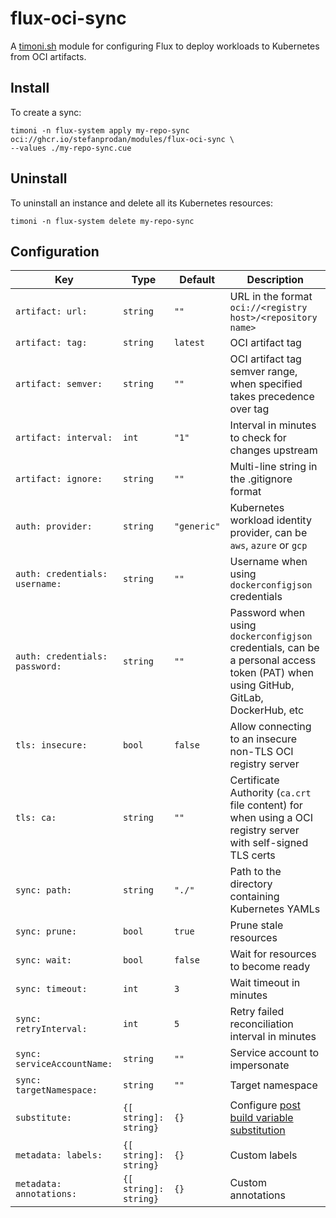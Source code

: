 # flux-oci-sync

A [timoni.sh](http://timoni.sh) module for configuring Flux
to deploy workloads to Kubernetes from OCI artifacts.

## Install

To create a sync:

```shell
timoni -n flux-system apply my-repo-sync oci://ghcr.io/stefanprodan/modules/flux-oci-sync \
--values ./my-repo-sync.cue
```

## Uninstall

To uninstall an instance and delete all its Kubernetes resources:

```shell
timoni -n flux-system delete my-repo-sync
```

## Configuration

| Key                            | Type                  | Default     | Description                                                                                                                                |
|--------------------------------|-----------------------|-------------|--------------------------------------------------------------------------------------------------------------------------------------------|
| `artifact: url:`               | `string`              | `""`        | URL in the format `oci://<registry host>/<repository name>`                                                                                |
| `artifact: tag:`               | `string`              | `latest`    | OCI artifact tag                                                                                                                           |
| `artifact: semver:`            | `string`              | `""`        | OCI artifact tag semver range, when specified takes precedence over tag                                                                    |
| `artifact: interval:`          | `int`                 | `"1"`       | Interval in minutes to check for changes upstream                                                                                          |
| `artifact: ignore:`            | `string`              | `""`        | Multi-line string in the .gitignore format                                                                                                 |
| `auth: provider:`              | `string`              | `"generic"` | Kubernetes workload identity provider, can be  `aws`, `azure` or `gcp`                                                                     |
| `auth: credentials: username:` | `string`              | `""`        | Username when using `dockerconfigjson` credentials                                                                                         |
| `auth: credentials: password:` | `string`              | `""`        | Password when using `dockerconfigjson` credentials, can be a personal access token (PAT) when using GitHub, GitLab, DockerHub, etc         |
| `tls: insecure:`               | `bool`                | `false`     | Allow connecting to an insecure non-TLS OCI registry server                                                                                |
| `tls: ca:`                     | `string`              | `""`        | Certificate Authority (`ca.crt` file content) for when using a OCI registry server with self-signed TLS certs                              |
| `sync: path:`                  | `string`              | `"./"`      | Path to the directory containing Kubernetes YAMLs                                                                                          |
| `sync: prune:`                 | `bool`                | `true`      | Prune stale resources                                                                                                                      |
| `sync: wait:`                  | `bool`                | `false`     | Wait for resources to become ready                                                                                                         |
| `sync: timeout:`               | `int`                 | `3`         | Wait timeout in minutes                                                                                                                    |
| `sync: retryInterval:`         | `int`                 | `5`         | Retry failed reconciliation interval in minutes                                                                                            |
| `sync: serviceAccountName:`    | `string`              | `""`        | Service account to impersonate                                                                                                             |
| `sync: targetNamespace:`       | `string`              | `""`        | Target namespace                                                                                                                           |
| `substitute:`                  | `{[ string]: string}` | `{}`        | Configure [post build variable substitution](https://fluxcd.io/flux/components/kustomize/kustomizations/#post-build-variable-substitution) |
| `metadata: labels:`            | `{[ string]: string}` | `{}`        | Custom labels                                                                                                                              |
| `metadata: annotations:`       | `{[ string]: string}` | `{}`        | Custom annotations                                                                                                                         |

